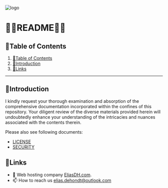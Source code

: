 ![logo](https://eliasdh.com/assets/media/images/logo-github.png)
# 💙🤍README🤍💙

## 📘Table of Contents

1. [📘Table of Contents](#📘table-of-contents)
2. [🖖Introduction](#🖖introduction)
3. [🔗Links](#🔗links)

---

## 🖖Introduction

I kindly request your thorough examination and absorption of the comprehensive documentation incorporated within the confines of this repository. Your diligent review of the diverse materials provided herein will undoubtedly enhance your understanding of the intricacies and nuances associated with the contents therein.

Please also see following documents:
- [LICENSE](LICENSE.md)
- [SECURITY](SECURITY.md)

## 🔗Links
- 👯 Web hosting company [EliasDH.com](https://eliasdh.com).
- 📫 How to reach us elias.dehondt@outlook.com
